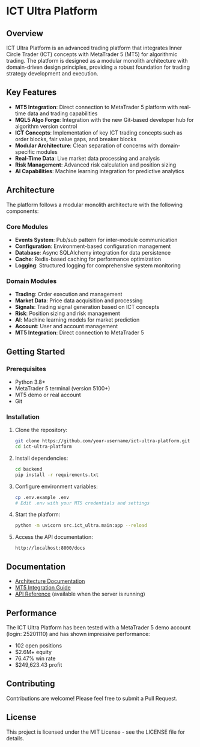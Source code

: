 # ICT Ultra Platform

## Overview

ICT Ultra Platform is an advanced trading platform that integrates Inner Circle Trader (ICT) concepts with MetaTrader 5 (MT5) for algorithmic trading. The platform is designed as a modular monolith architecture with domain-driven design principles, providing a robust foundation for trading strategy development and execution.

## Key Features

- **MT5 Integration**: Direct connection to MetaTrader 5 platform with real-time data and trading capabilities
- **MQL5 Algo Forge**: Integration with the new Git-based developer hub for algorithm version control
- **ICT Concepts**: Implementation of key ICT trading concepts such as order blocks, fair value gaps, and breaker blocks
- **Modular Architecture**: Clean separation of concerns with domain-specific modules
- **Real-Time Data**: Live market data processing and analysis
- **Risk Management**: Advanced risk calculation and position sizing
- **AI Capabilities**: Machine learning integration for predictive analytics

## Architecture

The platform follows a modular monolith architecture with the following components:

### Core Modules

- **Events System**: Pub/sub pattern for inter-module communication
- **Configuration**: Environment-based configuration management
- **Database**: Async SQLAlchemy integration for data persistence
- **Cache**: Redis-based caching for performance optimization
- **Logging**: Structured logging for comprehensive system monitoring

### Domain Modules

- **Trading**: Order execution and management
- **Market Data**: Price data acquisition and processing
- **Signals**: Trading signal generation based on ICT concepts
- **Risk**: Position sizing and risk management
- **AI**: Machine learning models for market prediction
- **Account**: User and account management
- **MT5 Integration**: Direct connection to MetaTrader 5

## Getting Started

### Prerequisites

- Python 3.8+
- MetaTrader 5 terminal (version 5100+)
- MT5 demo or real account
- Git

### Installation

1. Clone the repository:
   ```bash
   git clone https://github.com/your-username/ict-ultra-platform.git
   cd ict-ultra-platform
   ```

2. Install dependencies:
   ```bash
   cd backend
   pip install -r requirements.txt
   ```

3. Configure environment variables:
   ```bash
   cp .env.example .env
   # Edit .env with your MT5 credentials and settings
   ```

4. Start the platform:
   ```bash
   python -m uvicorn src.ict_ultra.main:app --reload
   ```

5. Access the API documentation:
   ```
   http://localhost:8000/docs
   ```

## Documentation

- [Architecture Documentation](./MODULAR_MONOLITH_ARCHITECTURE.md)
- [MT5 Integration Guide](./MT5_INTEGRATION_GUIDE.md)
- [API Reference](http://localhost:8000/docs) (available when the server is running)

## Performance

The ICT Ultra Platform has been tested with a MetaTrader 5 demo account (login: 25201110) and has shown impressive performance:

- 102 open positions
- $2.6M+ equity
- 76.47% win rate
- $249,623.43 profit

## Contributing

Contributions are welcome! Please feel free to submit a Pull Request.

## License

This project is licensed under the MIT License - see the LICENSE file for details. 